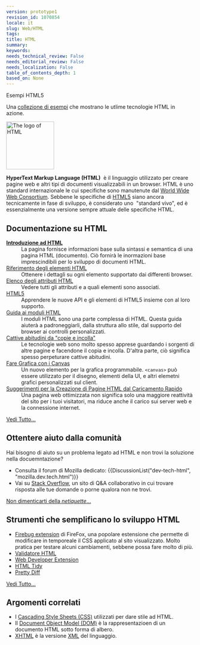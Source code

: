 ```yaml
---
version: prototype1
revision_id: 1070854
locale: it
slug: Web/HTML
tags: 
title: HTML
summary: 
keywords: 
needs_technical_review: False
needs_editorial_review: False
needs_localization: False
table_of_contents_depth: 1
based_on: None
---
```

<div class="callout-box">
<div>Esempi HTML5</div>

<p>Una <a href="https://developer.mozilla.org/demos/tag/tech:html5" title="demos/tag/tech:html5">collezione di esempi</a> che mostrano le utlime tecnologie HTML in azione.</p>

<p><a href="https://developer.mozilla.org/it/docs/HTML/HTML5" title="html5"><img alt="The logo of HTML" class="default" longdesc="The latest version of HTML, HTML5, has a distinctive logo: a shield with the number 5 on it." src="https://developer.mozilla.org/files/3563/HTML5_Logo_128.png" style="height:128px; width:128px" /></a></p>
</div>

<p><strong>HyperText Markup Language (HTML)</strong>&nbsp; è il linguaggio utilizzato per creare pagine web e altri tipi di documenti visualizzabili in un browser. HTML è uno standard internazionale le cui specifiche sono manutenute dal <a class="external" href="http://www.w3.org/">World Wide Web Consortium</a>. Sebbene le specifiche di <a href="https://developer.mozilla.org/docs/HTML/HTML5" title="HTML/HTML5">HTML5</a> siano ancora tecnicamente in fase di sviluppo, è considerato uno&nbsp; "standard vivo", ed è essenzialmente una versione sempre attuale delle specifiche HTML.</p>

<div class="cleared row topicpage-table">
<div class="section">
<h2 class="Documentation" id="Documentation" name="Documentation">Documentazione su HTML</h2>

<dl>
 <dt><a href="https://developer.mozilla.org/it/docs/HTML/Introduction" title="Introduction to HTML"><strong>Introduzione ad HTML</strong></a></dt>
 <dd>La pagina fornisce informazioni base sulla sintassi e semantica di una pagina HTML (documento). Ciò fornirà le inormazioni base imprescindibili per lo sviluppo di documenti HTML.</dd>
 <dt><a href="https://developer.mozilla.org/it/docs/HTML/Element" title="HTML/Element">Riferimento degli elementi HTML</a></dt>
 <dd>Ottenere i dettagli su ogni elemento supportato dai differenti browser.</dd>
 <dt><a href="https://developer.mozilla.org/it/docs/HTML/Attributes" title="HTML/Attributes">Elenco degli attributi HTML</a></dt>
 <dd>Vedere tutti gli attributi e a quali elementi sono associati.</dd>
 <dt><a href="https://developer.mozilla.org/it/docs/HTML/HTML5" title="HTML/HTML5">HTML5</a></dt>
 <dd>Apprendere le nuove API e gli elementi di HTML5 insieme con al loro supporto.</dd>
 <dt><a href="https://developer.mozilla.org/it/docs/HTML/Forms" title="HTML/Forms">Guida ai moduli HTML</a></dt>
 <dd>I moduli HTML sono una parte complessa di HTML. Questa guida aiuterà a padroneggiarli, dalla struttura allo stile, dal supporto del browser ai controlli personalizzati.</dd>
 <dt><a href="https://developer.mozilla.org/it/docs/Web_development/Historical_artifacts_to_avoid" title="HTML/Bad_copy_pasting_habits">Cattive abitudini da "copie e incolla"</a></dt>
 <dd>Le tecnologie web sono molto spesso apprese guardando i sorgenti di altre pagine e facendone il copia e incolla. D'altra parte, ciò significa spesso perpeturare cattive abitudini.</dd>
 <dt><a href="https://developer.mozilla.org/it/docs/HTML/Canvas/Drawing_Graphics_with_Canvas" title="Drawing_Graphics_with_Canvas">Fare Grafica con i Canvas</a></dt>
 <dd>Un nuovo elemento per la grafica programmabile. <code>&lt;canvas&gt;</code> può essere utilizzato per il disegno, elementi della UI, e altri elemetni grafici personalizzati sul client.</dd>
 <dt><a href="https://developer.mozilla.org/it/docs/HTML/Tips_for_authoring_fast-loading_HTML_pages" title="HTML/Tips for authoring fast-loading HTML pages">Suggerimenti per la Creazione di Pagine HTML dal Caricamento Rapido</a></dt>
 <dd>Una pagina web ottimizzata non significa solo una maggiore reattività del sito per i tuoi visitatori, ma riduce anche il carico sui server web e la connessione internet.</dd>
</dl>

<p><span class="alllinks"><a href="https://developer.mozilla.org/it/docs/tag/HTML" title="Article tagged: HTML">Vedi Tutto...</a></span></p>
</div>

<div class="section">
<h2 class="Community" id="Community" name="Community">Ottentere aiuto dalla comunità</h2>

<p>Hai bisogno di aiuto su un problema legato ad HTML e non trovi la soluzione nella docuemntazione?</p>

<ul>
 <li>Consulta il forum di Mozilla dedicato: {{DiscussionList("dev-tech-html", "mozilla.dev.tech.html")}}</li>
 <li>Vai su <a href="http://stackoverflow.com/questions/tagged/html" title="http://stackoverflow.com/questions/tagged/css">Stack Overflow</a>, un sito di Q&amp;A collaborativo in cui trovare risposta alle tue domande o porne qualora non ne trovi.</li>
</ul>

<p><span class="alllinks"><a href="http://www.catb.org/%7Eesr/faqs/smart-questions.html">Non dimenticarti della <em>netiquette</em>...</a></span></p>

<h2 class="Tools" id="Tools" name="Tools">Strumenti che semplificano lo sviluppo HTML</h2>

<ul>
 <li><a class="link-https" href="https://addons.mozilla.org/en-US/firefox/addon/1843">Firebug extension</a><span class="external"> di FireFox, una popolare estensione che permette di modificare in temporeale il CSS applicato al sito visualizzato. Molto pratica per testare alcuni cambiamenti, sebbene possa fare molto di più</span>.</li>
 <li><a class="external" href="http://validator.w3.org/">Validatore HTML</a></li>
 <li><a class="link-https" href="https://addons.mozilla.org/en-US/firefox/addon/web-developer/">Web Developer Extension</a></li>
 <li><a class="external" href="http://tidy.sourceforge.net/">HTML Tidy</a></li>
 <li><a class="external" href="http://prettydiff.com/?html">Pretty Diff</a></li>
</ul>

<p><span class="alllinks"><a href="https://developer.mozilla.org/it/docs/tag/HTML:Tools" title="Article tagged: HTML:Tools">Vedi Tutto...</a></span></p>

<h2 class="Related_Topics" id="Related_Topics" name="Related_Topics">Argomenti correlati</h2>

<ul>
 <li>I <a href="https://developer.mozilla.org/it/docs/CSS" title="CSS">Cascading Style Sheets (CSS)</a> utilizzati per dare stile ad HTML.</li>
 <li>Il <a href="https://developer.mozilla.org/docs/Document_Object_Model_%28DOM%29" title="Document Object Model (DOM)">Document Object Model (DOM)</a> è la rappresentazioen di un documento HTML sotto forma di albero.</li>
 <li><a href="https://developer.mozilla.org/it/docs/XHTML" title="XHTML">XHTML</a> è la versione <a href="https://developer.mozilla.org/docs/XML" title="XML">XML</a> del linguaggio.</li>
</ul>
</div>
</div>

<p>&nbsp;</p>

